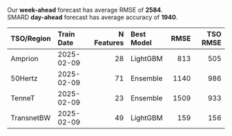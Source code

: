 
Our __week-ahead__ forecast has average RMSE of __2584__.  
SMARD __day-ahead__ forecast has average accuracy of __1940__. 
    
| TSO/Region   | Train Date   |   N Features | Best Model   |   RMSE |   TSO RMSE |
|:-------------|:-------------|-------------:|:-------------|-------:|-----------:|
| Amprion      | 2025-02-09   |           28 | LightGBM     |    813 |        505 |
| 50Hertz      | 2025-02-09   |           71 | Ensemble     |   1140 |        986 |
| TenneT       | 2025-02-09   |           23 | Ensemble     |   1509 |        933 |
| TransnetBW   | 2025-02-09   |           49 | LightGBM     |    159 |        156 |